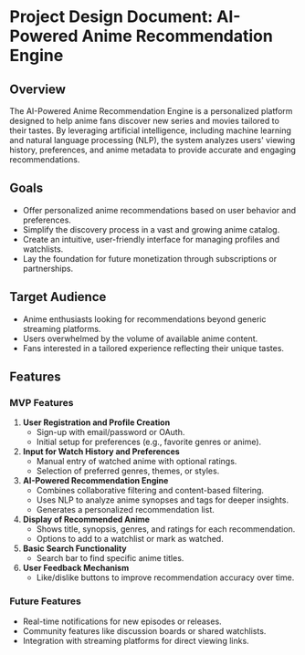 # Project Design Document: AI-Powered Anime Recommendation Engine

## Overview

The AI-Powered Anime Recommendation Engine is a personalized platform designed to help anime fans discover new series and movies tailored to their tastes. By leveraging artificial intelligence, including machine learning and natural language processing (NLP), the system analyzes users' viewing history, preferences, and anime metadata to provide accurate and engaging recommendations.

## Goals

- Offer personalized anime recommendations based on user behavior and preferences.
- Simplify the discovery process in a vast and growing anime catalog.
- Create an intuitive, user-friendly interface for managing profiles and watchlists.
- Lay the foundation for future monetization through subscriptions or partnerships.

## Target Audience

- Anime enthusiasts looking for recommendations beyond generic streaming platforms.
- Users overwhelmed by the volume of available anime content.
- Fans interested in a tailored experience reflecting their unique tastes.

## Features

### MVP Features

1. **User Registration and Profile Creation**
   - Sign-up with email/password or OAuth.
   - Initial setup for preferences (e.g., favorite genres or anime).
2. **Input for Watch History and Preferences**
   - Manual entry of watched anime with optional ratings.
   - Selection of preferred genres, themes, or styles.
3. **AI-Powered Recommendation Engine**
   - Combines collaborative filtering and content-based filtering.
   - Uses NLP to analyze anime synopses and tags for deeper insights.
   - Generates a personalized recommendation list.
4. **Display of Recommended Anime**
   - Shows title, synopsis, genres, and ratings for each recommendation.
   - Options to add to a watchlist or mark as watched.
5. **Basic Search Functionality**
   - Search bar to find specific anime titles.
6. **User Feedback Mechanism**
   - Like/dislike buttons to improve recommendation accuracy over time.

### Future Features

- Real-time notifications for new episodes or releases.
- Community features like discussion boards or shared watchlists.
- Integration with streaming platforms for direct viewing links.
